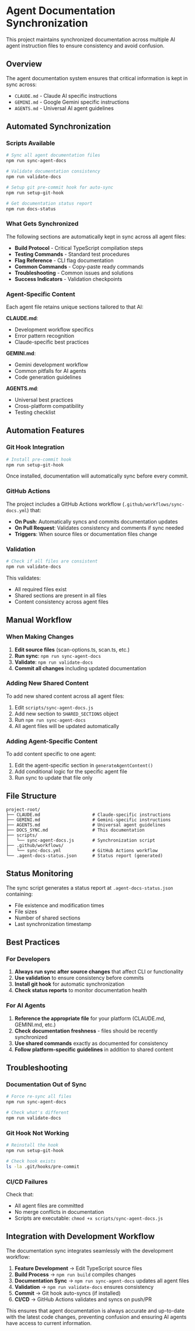 # Agent Documentation Synchronization

This project maintains synchronized documentation across multiple AI agent instruction files to ensure consistency and avoid confusion.

## Overview

The agent documentation system ensures that critical information is kept in sync across:
- `CLAUDE.md` - Claude AI specific instructions
- `GEMINI.md` - Google Gemini specific instructions  
- `AGENTS.md` - Universal AI agent guidelines

## Automated Synchronization

### Scripts Available

```bash
# Sync all agent documentation files
npm run sync-agent-docs

# Validate documentation consistency
npm run validate-docs

# Setup git pre-commit hook for auto-sync
npm run setup-git-hook

# Get documentation status report
npm run docs-status
```

### What Gets Synchronized

The following sections are automatically kept in sync across all agent files:

- **Build Protocol** - Critical TypeScript compilation steps
- **Testing Commands** - Standard test procedures  
- **Flag Reference** - CLI flag documentation
- **Common Commands** - Copy-paste ready commands
- **Troubleshooting** - Common issues and solutions
- **Success Indicators** - Validation checkpoints

### Agent-Specific Content

Each agent file retains unique sections tailored to that AI:

**CLAUDE.md**:
- Development workflow specifics
- Error pattern recognition
- Claude-specific best practices

**GEMINI.md**:
- Gemini development workflow
- Common pitfalls for AI agents
- Code generation guidelines

**AGENTS.md**:
- Universal best practices
- Cross-platform compatibility
- Testing checklist

## Automation Features

### Git Hook Integration

```bash
# Install pre-commit hook
npm run setup-git-hook
```

Once installed, documentation will automatically sync before every commit.

### GitHub Actions

The project includes a GitHub Actions workflow (`.github/workflows/sync-docs.yml`) that:

- **On Push**: Automatically syncs and commits documentation updates
- **On Pull Request**: Validates consistency and comments if sync needed
- **Triggers**: When source files or documentation files change

### Validation

```bash
# Check if all files are consistent
npm run validate-docs
```

This validates:
- All required files exist
- Shared sections are present in all files
- Content consistency across agent files

## Manual Workflow

### When Making Changes

1. **Edit source files** (scan-options.ts, scan.ts, etc.)
2. **Run sync**: `npm run sync-agent-docs`
3. **Validate**: `npm run validate-docs`
4. **Commit all changes** including updated documentation

### Adding New Shared Content

To add new shared content across all agent files:

1. Edit `scripts/sync-agent-docs.js`
2. Add new section to `SHARED_SECTIONS` object
3. Run `npm run sync-agent-docs`
4. All agent files will be updated automatically

### Adding Agent-Specific Content

To add content specific to one agent:

1. Edit the agent-specific section in `generateAgentContent()`
2. Add conditional logic for the specific agent file
3. Run sync to update that file only

## File Structure

```
project-root/
├── CLAUDE.md                    # Claude-specific instructions
├── GEMINI.md                    # Gemini-specific instructions  
├── AGENTS.md                    # Universal agent guidelines
├── DOCS_SYNC.md                 # This documentation
├── scripts/
│   └── sync-agent-docs.js       # Synchronization script
├── .github/workflows/
│   └── sync-docs.yml            # GitHub Actions workflow
└── .agent-docs-status.json      # Status report (generated)
```

## Status Monitoring

The sync script generates a status report at `.agent-docs-status.json` containing:

- File existence and modification times
- File sizes
- Number of shared sections
- Last synchronization timestamp

## Best Practices

### For Developers

1. **Always run sync after source changes** that affect CLI or functionality
2. **Use validation** to ensure consistency before commits
3. **Install git hook** for automatic synchronization
4. **Check status reports** to monitor documentation health

### For AI Agents

1. **Reference the appropriate file** for your platform (CLAUDE.md, GEMINI.md, etc.)
2. **Check documentation freshness** - files should be recently synchronized
3. **Use shared commands** exactly as documented for consistency
4. **Follow platform-specific guidelines** in addition to shared content

## Troubleshooting

### Documentation Out of Sync

```bash
# Force re-sync all files
npm run sync-agent-docs

# Check what's different
npm run validate-docs
```

### Git Hook Not Working

```bash
# Reinstall the hook
npm run setup-git-hook

# Check hook exists
ls -la .git/hooks/pre-commit
```

### CI/CD Failures

Check that:
- All agent files are committed
- No merge conflicts in documentation
- Scripts are executable: `chmod +x scripts/sync-agent-docs.js`

## Integration with Development Workflow

The documentation sync integrates seamlessly with the development workflow:

1. **Feature Development** → Edit TypeScript source files
2. **Build Process** → `npm run build` compiles changes
3. **Documentation Sync** → `npm run sync-agent-docs` updates all agent files
4. **Validation** → `npm run validate-docs` ensures consistency
5. **Commit** → Git hook auto-syncs (if installed)
6. **CI/CD** → GitHub Actions validates and syncs on push/PR

This ensures that agent documentation is always accurate and up-to-date with the latest code changes, preventing confusion and ensuring AI agents have access to current information.